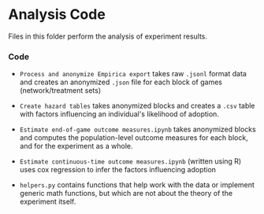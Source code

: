 # Analysis Code
Files in this folder perform the analysis of experiment results.


### Code
- `Process and anonymize Empirica export` takes raw `.jsonl` format data and
creates an anonymized `.json` file for each block of games (network/treatment
sets)

- `Create hazard tables` takes anonymized blocks and creates a `.csv` table
with factors influencing an individual's likelihood of adoption.

- `Estimate end-of-game outcome measures.ipynb` takes anonymized blocks and
computes the population-level outcome measures for each block, and for the
experiment as a whole.

- `Estimate continuous-time outcome measures.ipynb` (written using R) uses
cox regression to infer the factors influencing adoption

- `helpers.py` contains functions that help work with the data or implement
generic math functions, but which are not about the theory of the experiment
itself.
